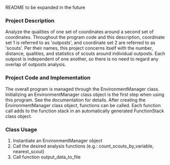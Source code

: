 README to be expanded in the future
### Project Description
Analyze the qualities of one set of coordinates around a second set of coordinates. Throughout the program 
code and this description, coordinate set 1 is referred to as 'outposts', and coordinate set 2 are referred to as 
'scouts'. Per their names, this project concerns itself with the number, distance, qualities, and statistics of scouts 
around individual outposts. Each outpost is independent of one another, so there is no need to regard any overlap of 
outposts analysis. 

### Project Code and Implementation
The overall program is managed through the EnvironmentManager class. Initializing an EnvironmentManager class object 
is the first step when using this program. See the documentation for details. After creating the EnvironmentManager 
class object, functions can be called. Each function call adds to the function stack in an automatically generated 
FunctionStack class object.

### Class Usage
1) Instantiate an EnvironmentManager object
2) Call the desired analysis functions (e.g.: count_scouts_by_variable, nearest_scout)
3) Call function output_data_to_file
